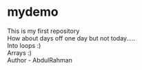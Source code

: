 # mydemo
This is my first repository
<br>
How about days off one day but not today.....
<br>
Into loops :)
<br>
Arrays :)
<br>
Author - AbdulRahman
